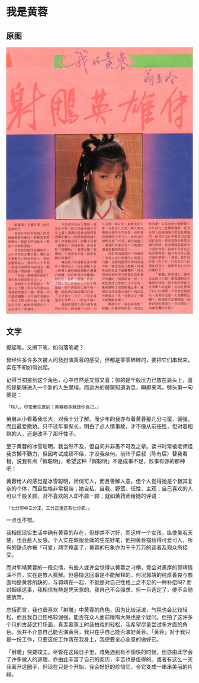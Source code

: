 我是黄蓉
=======

## 原图

![我是黄蓉](../../img/article/wo_shi_huang_rong.jpg)

## 文字

提起笔，又搁下笔，如何落笔呢？

曾经许多许多次被人问及扮演黄蓉的感受，但都是零零碎碎的，要把它们串起来，实在不知如何说起。

记得当初接到这个角色，心中自然是又惊又喜；惊的是千般压力已放在肩头上，喜的是能够进入一个新的人生里程。而远方的舅舅知道消息，瞬即来鸿，劈头第一句便是：

    「玲儿，尽管勇往直前！黄蓉根本就是你自己。」


舅舅从小看着我长大，对我十分了解。而少年的我亦有着黄蓉那几分刁蛮、倔强，而且最爱撒娇。只不过年事惭长，明白了点人情事故，才不像从前任性，但对着相熟的人，还是改不了那坏性子。

至于黄蓉的冰雪聪明，我当然不及，但自问并非愚不可及之辈。读书时常被老师怪我贪懒不勤力，但因考试成绩不俗，才没我奈何。前阵子后叔（陈有后）替我看相，说我有点「假聪明」，希望这种「假聪明」不是成事不足，败事有馀的那种吧！

黄蓉给人的感觉是冰雪聪明，娇俏可人，而且善解人意。但个人觉得她是个极其复杂的个体，而且性格非常极端；她自私、自我、野蛮、任性、主观；自己喜欢的人可以千般关顾，对不喜欢的人却不屑一顾；就如黄药师给她的评语：

    「七分邪中三分正，三分正里还有七分邪。」

一点也不错。

我相信现实生活中确有黄蓉的存在，但却并不讨好，而这样一个女孩，纵使美若天使，也会惹人反感。个人实在佩服金庸的生花妙笔，他把黄蓉描绘得可爱可人，所有的缺点亦被「可爱」两字掩盖了，黄蓉的形象亦为千千万万的读者及观众所接受。

而对郭靖黄蓉的一段恋情，有些人或许会觉得以黄蓉之刁横，竟会对愚厚的郭靖情深不异，实在是教人费解。但感情这回事是不能解释的，何况郭靖的纯厚善良与憨直均是黄蓉所缺的，与郭靖在一起，不就是对自己性格上之不足的一种补偿吗? 而对姻缘这事，我相信有些是凭天意的。我自己不会强求，但一旦选定了，便不会随便放弃。

总括而言，我也很喜欢「射雕」中黄蓉的角色，因为比较活泼，气氛也会比较轻松，而且我自己性格较倔强，能否在众人面前嚎啕大哭也是个疑问。但拍了这许多个月的古装武打场面，真羡慕穿上时装拍戏的轻松，我希望尽量尝试多方面的角色。我并不介意自己能否演黄蓉，我只在乎自己能否演好黄蓉。「黄蓉」对于我只是一份工作，只要这份工作落在我身上，我便要全心全意的做好它。

「射雕」快要竣工。尽管在这段日子里，难免遇到有不愉快的时候，但亦由此学会了许多做人的道理，亦由此丰富了自己的阅历，辛苦也是值得的。或者有这么一天我离开这圈子，但现在只是个开始，我会好好的珍惜它，令它变成一串串美丽的片段。